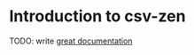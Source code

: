 # Introduction to csv-zen

TODO: write [great documentation](http://jacobian.org/writing/what-to-write/)
